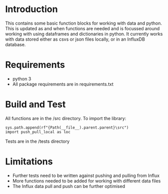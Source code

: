 # Introduction 
This contains some basic function blocks for working with data and python. This is updated as and when functions are needed and is focussed around working with using dataframes and dictionaries in python. It currently works with data stored either as csvs or json files locally, or in an InfluxDB database. 

# Requirements
- python 3
- All package requirements are in requirements.txt

# Build and Test
All functions are in the /src directory. To import the library: 
```
sys.path.append(rf"{Path(__file__).parent.parent}\src")
import push_pull_local as loc 
```
Tests are in the /tests directory



# Limitations
- Further tests need to be written against pushing and pulling from Influx
- More functions needed to be added for working with different data files
- The Influx data pull and push can be further optimised
